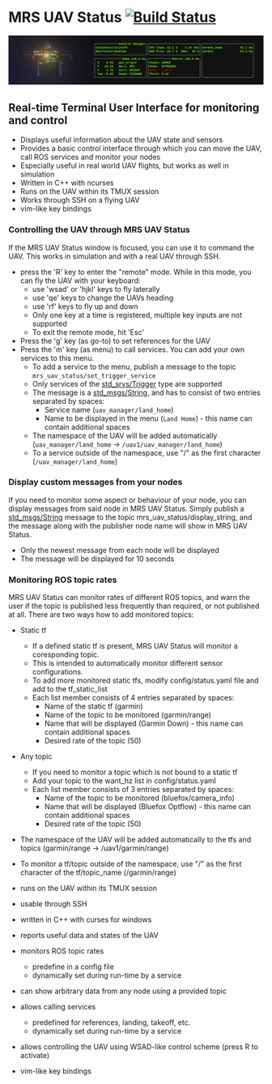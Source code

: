 # MRS UAV Status [![Build Status](https://travis-ci.com/ctu-mrs/mrs_uav_status.svg?branch=master)](https://travis-ci.com/ctu-mrs/mrs_uav_status)

![](.fig/thumbnail.jpg)

## Real-time Terminal User Interface for monitoring and control

* Displays useful information about the UAV state and sensors
* Provides a basic control interface through which you can move the UAV, call ROS services and monitor your nodes
* Especially useful in real world UAV flights, but works as well in simulation
* Written in C++ with ncurses
* Runs on the UAV within its TMUX session
* Works through SSH on a flying UAV
* vim-like key bindings

### Controlling the UAV through MRS UAV Status
If the MRS UAV Status window is focused, you can use it to command the UAV. This works in simulation and with a real UAV through SSH.
 * press the 'R' key to enter the "remote" mode. While in this mode, you can fly the UAV with your keyboard:
   * use 'wsad' or 'hjkl' keys to fly laterally
   * use 'qe' keys to change the UAVs heading
   * use 'rf' keys to fly up and down
   * Only one key at a time is registered, multiple key inputs are not supported
   * To exit the remote mode, hit 'Esc'
 * Press the 'g' key (as go-to) to set references for the UAV
 * Press the 'm' key (as menu) to call services. You can add your own services to this menu.
   * To add a service to the menu, publish a message to the topic ```mrs_uav_status/set_trigger_service```
   * Only services of the [std_srvs/Trigger](http://docs.ros.org/melodic/api/std_srvs/html/srv/Trigger.html) type are supported
   * The message is a [std_msgs/String](http://docs.ros.org/melodic/api/std_msgs/html/msg/String.html), and has to consist of two entries separated by spaces:
     * Service name (```uav_manager/land_home```)
     * Name to be displayed in the menu (```Land Home```) - this name can contain additional spaces
   * The namespace of the UAV will be added automatically (```uav_manager/land_home``` -> ```/uav1/uav_manager/land_home```)
   * To a service outside of the namespace, use "/" as the first character (```/uav_manager/land_home```)
   
### Display custom messages from your nodes
If you need to monitor some aspect or behaviour of your node, you can display messages from said node in MRS UAV Status.
Simply publish a [std_msgs/String](http://docs.ros.org/melodic/api/std_msgs/html/msg/String.html) message to the topic mrs_uav_status/display_string, and the message along with the publisher node name will show in MRS UAV Status.
 * Only the newest message from each node will be displayed
 * The message will be displayed for 10 seconds

### Monitoring ROS topic rates
MRS UAV Status can monitor rates of different ROS topics, and warn the user if the topic is published less frequently than required, or not published at all. There are two ways how to add monitored topics:

* Static tf
  * If a defined static tf is present, MRS UAV Status will monitor a coresponding topic.
  * This is intended to automatically monitor different sensor configurations.
  * To add more monitored static tfs, modify config/status.yaml file and add to the tf_static_list
  * Each list member consists of 4 entries separated by spaces:
    * Name of the static tf (garmin)
    * Name of the topic to be monitored (garmin/range)
    * Name that will be displayed (Garmin Down) - this name can contain additional spaces
    * Desired rate of the topic (50)
* Any topic
  * If you need to monitor a topic which is not bound to a static tf
  * Add your topic to the want_hz list in config/status.yaml
  * Each list member consists of 3 entries separated by spaces:
    * Name of the topic to be monitored (bluefox/camera_info)
    * Name that will be displayed (Bluefox Optflow) - this name can contain additional spaces
    * Desired rate of the topic (50)
    
* The namespace of the UAV will be added automatically to the tfs and topics (garmin/range -> /uav1/garmin/range)
* To monitor a tf/topic outside of the namespace, use "/" as the first character of the tf/topic_name (/garmin/range)
  

* runs on the UAV within its TMUX session
* usable through SSH
* written in C++ with curses for windows
* reports useful data and states of the UAV
* monitors ROS topic rates
  * predefine in a config file
  * dynamically set during run-time by a service
* can show arbitrary data from any node using a provided topic
* allows calling services
  * predefined for references, landing, takeoff, etc.
  * dynamically set during run-time by a service
* allows controlling the UAV using WSAD-like control scheme (press <shift>R to activate)
* vim-like key bindings

